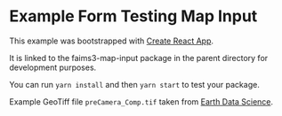 # Example Form Testing Map Input

This example was bootstrapped with [Create React App](https://github.com/facebook/create-react-app).

It is linked to the faims3-map-input package in the parent directory for development purposes.

You can run `yarn install` and then `yarn start` to test your package.

Example GeoTiff file `preCamera_Comp.tif` taken from [Earth Data Science](https://www.earthdatascience.org/courses/earth-analytics/lidar-raster-data-r/introduction-to-spatial-metadata-r/).
